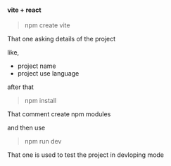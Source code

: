 #### vite + react

> npm create vite

That one asking details of the project

like,
 - project name
 - project use language

after that
> npm install 

That comment create npm modules

and then use
> npm run dev

That one is used to test the project in devloping mode


